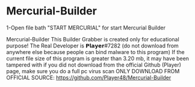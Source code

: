 # Mercurial-Builder
1-Open file bath "START MERCURIAL" for start Mercurial Builder

Mercurial-Builder
This Builder Grabber is created only for educational purpose!
The Real Developer is 𝗣𝗹𝗮𝘆𝗲𝗿#7282
(do not download from anywhere else because people can bind malware to this program)
If the current file size of this program is greater than 3.20 mb, it may have been tampered with
if you did not download from the official Github (Player) page, make sure you do a full pc virus scan
ONLY DOWNLOAD FROM OFFICIAL SOURCE: 
https://github.com/Player48/Mercurial-Builder
